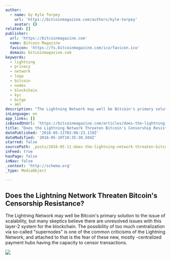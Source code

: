 ```yaml
---
author:
  - name: by Kyle Torpey
    url: 'https://bitcoinmagazine.com/authors/kyle-torpey'
    avatar: {}
related: []
publisher:
  url: 'https://bitcoinmagazine.com'
  name: Bitcoin Magazine
  favicon: 'https://fs.bitcoinmagazine.com/ico/favicon.ico'
  domain: bitcoinmagazine.com
keywords:
  - lightning
  - privacy
  - network
  - lopp
  - bitcoin
  - nodes
  - blockchain
  - kyc
  - bitgo
  - aml
description: "The Lightning Network may well be Bitcoin's primary solution to the issue of scalability, but many skeptics believe there are unresolved issues with this layer-2 system for the blockchain. The possibility of too much centralization via so-called \"supernodes\" is one of the common criticisms of the Lightning Network, and attached to that is the fear of these new, mostly -centralized payment hubs having the capacity to censor transactions."
inLanguage: en
app_links: []
isBasedOnUrl: 'https://bitcoinmagazine.com/articles/does-the-lightning-network-threaten-bitcoin-s-censorship-resistance-1462904079'
title: "Does the Lightning Network Threaten Bitcoin's Censorship Resistance?"
datePublished: '2016-05-11T02:06:23.119Z'
dateModified: '2016-05-10T18:35:30.504Z'
starred: false
sourcePath: _posts/2016-05-11-does-the-lightning-network-threaten-bitcoins-censorship-res.md
inFeed: true
hasPage: false
inNav: false
_context: 'http://schema.org'
_type: MediaObject

---
```

<article style=""><h1>Does the Lightning Network Threaten Bitcoin's Censorship Resistance?</h1><p>The Lightning Network may well be Bitcoin's primary solution to the issue of scalability, but many skeptics believe there are unresolved issues with this layer-2 system for the blockchain. The possibility of too much centralization via so-called "supernodes" is one of the common criticisms of the Lightning Network, and attached to that is the fear of these new, mostly -centralized payment hubs having the capacity to censor transactions.</p><img src="https://fs.bitcoinmagazine.com/img/articles/does-the-lightning-network-threaten-bitcoin-s-censorship-resistance.jpg" /></article>